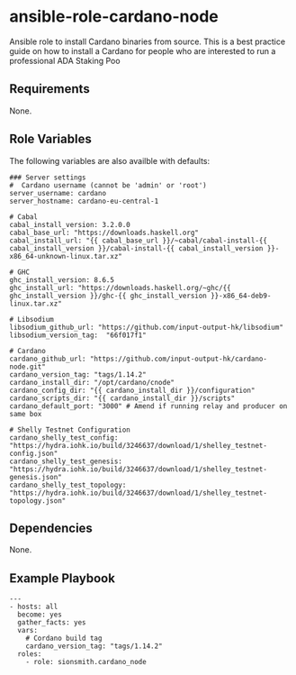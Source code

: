 # ansible-role-cardano-node
Ansible role to install Cardano binaries from source. This is a best practice guide on how to 
install a Cardano for people who are interested to run a professional ADA Staking Poo

## Requirements

None.

## Role Variables

The following variables are also availble with defaults:

    ### Server settings
    #  Cardano username (cannot be 'admin' or 'root')
    server_username: cardano
    server_hostname: cardano-eu-central-1
    
    # Cabal
    cabal_install_version: 3.2.0.0
    cabal_base_url: "https://downloads.haskell.org"
    cabal_install_url: "{{ cabal_base_url }}/~cabal/cabal-install-{{ cabal_install_version }}/cabal-install-{{ cabal_install_version }}-x86_64-unknown-linux.tar.xz"
    
    # GHC
    ghc_install_version: 8.6.5
    ghc_install_url: "https://downloads.haskell.org/~ghc/{{ ghc_install_version }}/ghc-{{ ghc_install_version }}-x86_64-deb9-linux.tar.xz"
    
    # Libsodium
    libsodium_github_url: "https://github.com/input-output-hk/libsodium"
    libsodium_version_tag:  "66f017f1"
    
    # Cardano
    cardano_github_url: "https://github.com/input-output-hk/cardano-node.git"
    cardano_version_tag: "tags/1.14.2"
    cardano_install_dir: "/opt/cardano/cnode"
    cardano_config_dir: "{{ cardano_install_dir }}/configuration"
    cardano_scripts_dir: "{{ cardano_install_dir }}/scripts"
    cardano_default_port: "3000" # Amend if running relay and producer on same box
    
    # Shelly Testnet Configuration
    cardano_shelly_test_config: "https://hydra.iohk.io/build/3246637/download/1/shelley_testnet-config.json"
    cardano_shelly_test_genesis: "https://hydra.iohk.io/build/3246637/download/1/shelley_testnet-genesis.json"
    cardano_shelly_test_topology: "https://hydra.iohk.io/build/3246637/download/1/shelley_testnet-topology.json"
    
## Dependencies

None.

## Example Playbook

    ---
    - hosts: all
      become: yes
      gather_facts: yes
      vars:
        # Cordano build tag
        cardano_version_tag: "tags/1.14.2"
      roles:
        - role: sionsmith.cardano_node
    